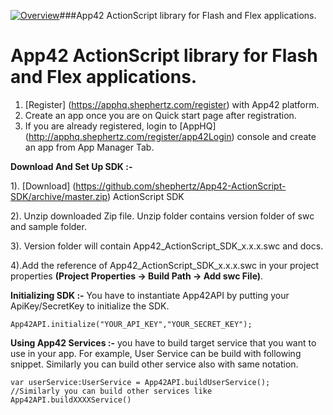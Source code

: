 [![Overview](https://github-camo.global.ssl.fastly.net/f703c82720fddccaf01b29e8cfb7ad950fbe9efe/687474703a2f2f777777696d616765732e61646f62652e636f6d2f7777772e61646f62652e636f6d2f646f776e6c6f616463656e7465722f696d616765732f666c6173682f666c6173685f3132382e6a7067)](https://github.com/shephertz/App42-ActionScript-SDK/wiki/AS3-Home)###App42 ActionScript library for Flash and Flex applications.

App42 ActionScript library for Flash and Flex applications.
===========================================================

1. [Register] (https://apphq.shephertz.com/register) with App42 platform.
2. Create an app once you are on Quick start page after registration.
3. If you are already registered, login to [AppHQ] (http://apphq.shephertz.com/register/app42Login) console and create an app from App Manager Tab.

__Download And Set Up SDK :-__

1). [Download] (https://github.com/shephertz/App42-ActionScript-SDK/archive/master.zip) ActionScript SDK

2). Unzip downloaded Zip file. Unzip folder contains version folder of swc and sample folder.

3). Version folder will contain App42_ActionScript_SDK_x.x.x.swc and docs.

4).Add the reference of App42_ActionScript_SDK_x.x.x.swc in your project properties **(Project Properties -> Build Path -> Add swc File)**.

__Initializing SDK :-__
You have to instantiate App42API by putting your ApiKey/SecretKey to initialize the SDK.

```
App42API.initialize("YOUR_API_KEY","YOUR_SECRET_KEY"); 
```

__Using App42 Services :-__
 you have to build target service that you want to use in your app. For example, User Service can be build with following snippet. Similarly you can build other service also with same notation.
 
```
var userService:UserService = App42API.buildUserService();
//Similarly you can build other services like App42API.buildXXXXService()
```
